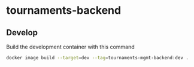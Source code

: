 # tournaments-backend

## Develop

Build the development container with this command

```bash
docker image build --target=dev --tag=tournaments-mgmt-backend:dev .
```
